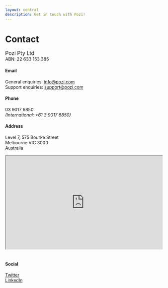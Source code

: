```yaml
---
layout: central
description: Get in touch with Pozi!
---
```


# Contact

<big>Pozi Pty Ltd</big><br/>
ABN: 22 633 153 385

#### Email

General enquiries: info@pozi.com<br/>
Support enquiries: support@pozi.com

#### Phone

03 9017 6850<br/>
*(International: +61 3 9017 6850)*

#### Address

Level 7, 575 Bourke Street<br/>
Melbourne VIC 3000<br/>
Australia

<iframe width="100%" height="300px" src="https://contact.pozi.com/#/layers[heresatellite]/"></iframe>

<br/>
<br/>

#### Social

[Twitter](https://twitter.com/PoziApp)<br/>
[LinkedIn](https://www.linkedin.com/company/poziapp)
